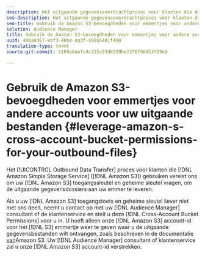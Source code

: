 ```yaml
---
description: Het uitgaande gegevensoverdrachtproces voor klanten die Amazon Simple Storage Service (Amazon S3) gebruiken, vereist dat we vragen om uw Amazon S3-toegangstoets en geheime sleutel, om de uitgaande gegevensbestanden aan uw emmer te kunnen leveren.
seo-description: Het uitgaande gegevensoverdrachtproces voor klanten die Amazon Simple Storage Service (Amazon S3) gebruiken, vereist dat we vragen om uw Amazon S3-toegangstoets en geheime sleutel, om de uitgaande gegevensbestanden aan uw emmer te kunnen leveren.
seo-title: Gebruik de Amazon S3-bevoegdheden voor emmertjes voor andere accounts voor uw uitgaande bestanden
solution: Audience Manager
title: Gebruik de Amazon S3-bevoegdheden voor emmertjes voor andere accounts voor uw uitgaande bestanden
uuid: 400a8d67-ebf3-48be-aa3f-498a5441f498
translation-type: tm+mt
source-git-commit: 6169e8aefc4c215c83d6229be7378f90453f19e9

---
```



# Gebruik de Amazon S3-bevoegdheden voor emmertjes voor andere accounts voor uw uitgaande bestanden {#leverage-amazon-s-cross-account-bucket-permissions-for-your-outbound-files}

Het [!UICONTROL Outbound Data Transfer] proces voor klanten die [!DNL Amazon Simple Storage Service] ([!DNL Amazon S3]) gebruiken vereist ons om uw [!DNL Amazon S3] toegangssleutel en geheime sleutel vragen, om de uitgaande gegevensdossiers aan uw emmer te leveren.

Als u uw [!DNL Amazon S3] toegangstoets en geheime sleutel liever niet met ons deelt, neemt u contact op met uw [!DNL Audience Manager] consultant of de klantenservice en stelt u deze [!DNL Cross-Account Bucket Permissions] voor u in. U hoeft alleen onze [!DNL Amazon S3] account-id voor het [!DNL S3] emmertje weer te geven waar u de uitgaande gegevensbestanden wilt ontvangen, zoals beschreven in de documentatie [van](https://docs.aws.amazon.com/AmazonS3/latest/dev/example-walkthroughs-managing-access-example2.html)Amazon S3. Uw [!DNL Audience Manager] consultant of klantenservice zal u onze [!DNL Amazon S3] account-id verstrekken.